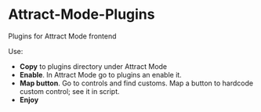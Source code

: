 # Attract-Mode-Plugins
Plugins for Attract Mode frontend

Use:
- **Copy** to plugins directory under Attract Mode
- **Enable**. In Attract Mode go to plugins an enable it.
- **Map button**. Go to controls and find customs. Map a button to hardcode custom control; see it in script.
- **Enjoy**

